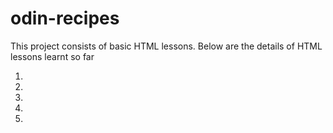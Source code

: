 # odin-recipes

This project consists of basic HTML lessons. Below are the details of HTML lessons learnt so far

1. <!DOCTYPE html lang = "en">
2. <html>
3. <head>
4. <meta charset="UTF-8">
5. <title>
6. <body>
7. <h1> - <h6>